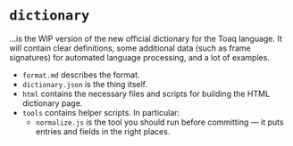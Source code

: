 # `dictionary`
…is the WIP version of the new official dictionary for the Toaq
language. It will contain clear definitions, some additional data
(such as frame signatures) for automated language processing, and a
lot of examples.

* `format.md` describes the format.
* `dictionary.json` is the thing itself.
* `html` contains the necessary files and scripts for building the
  HTML dictionary page.
* `tools` contains helper scripts. In particular:
  - `normalize.js` is the tool you should run before committing — it
    puts entries and fields in the right places.
